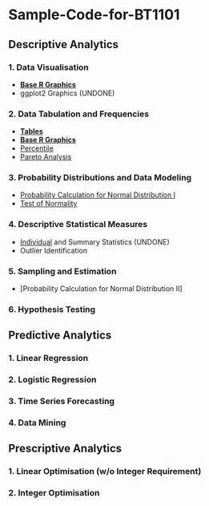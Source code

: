 # Sample-Code-for-BT1101
## Descriptive Analytics
### 1. Data Visualisation
- [**Base R Graphics**](1-1-1.md)
- ggplot2 Graphics (UNDONE)
### 2. Data Tabulation and Frequencies
- [**Tables**](1-2-1.md)
- [**Base R Graphics**](1-2-2.md)
- [Percentile]([SC]-Descriptive-Analytics/[SC]-Data-Tabulation-and-Frequencies/[M]-Percentile.md)
- [Pareto Analysis]([SC]-Descriptive-Analytics/[SC]-Data-Tabulation-and-Frequencies/[M]-Pareto-Analysis.md)
### 3. Probability Distributions and Data Modeling
- [Probability Calculation for Normal Distribution I]([SC]-Descriptive-Analytics/[SC]-Probability-Distribution-and-Data-Modeling/[M]-Normal-Mean-Standard-Deviation-Probability.md)
- [Test of Normality]([SC]-Descriptive-Analytics/[SC]-Probability-Distribution-and-Data-Modeling/[M]-Test-of-Normality.md)
### 4. Descriptive Statistical Measures
- [Individual](1-4-1.md) and Summary Statistics (UNDONE)
- Outlier Identification

### 5. Sampling and Estimation
- [Probability Calculation for Normal Distribution II]
### 6. Hypothesis Testing
## Predictive Analytics
### 1. Linear Regression
### 2. Logistic Regression
### 3. Time Series Forecasting
### 4. Data Mining
## Prescriptive Analytics
### 1. Linear Optimisation (w/o Integer Requirement)
### 2. Integer Optimisation
